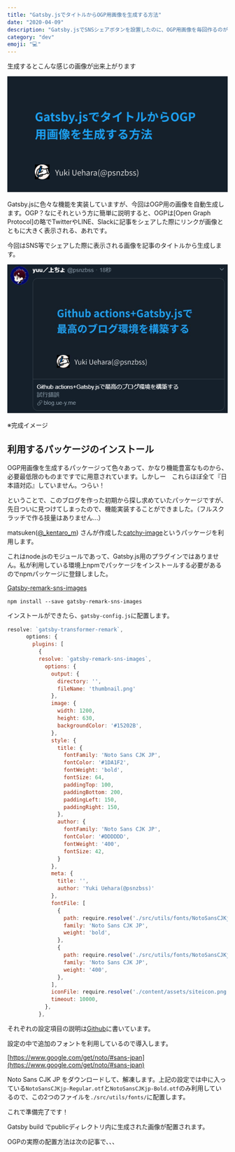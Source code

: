 ```yaml
---
title: "Gatsby.jsでタイトルからOGP用画像を生成する方法"
date: "2020-04-09"
description: "Gatsby.jsでSNSシェアボタンを設置したのに、OGP用画像を毎回作るのが面倒なのでビルド時に一緒に作れるようにしました。"
category: "dev"
emoji: "💻"
---
```

生成するとこんな感じの画像が出来上がります

![生成した画像](./gatsbyjs_ogp_image.png)

Gatsby.jsに色々な機能を実装していますが、今回はOGP用の画像を自動生成します。OGP？なにそれという方に簡単に説明すると、OGPは[Open Graph Protocol]の略でTwitterやLINE、Slackに記事をシェアした際にリンクが画像とともに大きく表示される、あれです。

今回はSNS等でシェアした際に表示される画像を記事のタイトルから生成します。

![Twitterに投稿した場合](./twitter_card.png)

※完成イメージ

## 利用するパッケージのインストール
OGP用画像を生成するパッケージって色々あって、かなり機能豊富なものから、必要最低限のものまですでに用意されています。しかしー　これらほぼ全て『日本語対応』していません。つらい！

ということで、このブログを作った初期から探し求めていたパッケージですが、先日ついに見つけてしまったので、機能実装することができました。（フルスクラッチで作る技量はありません...）

matsuken([@_kentaro_m](https://twitter.com/_kentaro_m)) さんが作成した[catchy-image](https://github.com/kentaro-m/catchy-image)というパッケージを利用します。

これはnode.jsのモジュールであって、Gatsby.js用のプラグインではありません。私が利用している環境上npmでパッケージをインストールする必要があるのでnpmパッケージに登録しました。

[Gatsby-remark-sns-images](https://github.com/psbss/gatsby-remark-sns-images)

```bash:title=bash
npm install --save gatsby-remark-sns-images
```

インストールができたら、```gatsby-config.js```に配置します。

```js:gatsby-config.js
resolve: `gatsby-transformer-remark`,
      options: {
        plugins: [
          {
          resolve: `gatsby-remark-sns-images`,
            options: {
              output: {
                directory: '',
                fileName: 'thumbnail.png'
              },
              image: {
                width: 1200,
                height: 630,
                backgroundColor: '#15202B',
              },
              style: {
                title: {
                  fontFamily: 'Noto Sans CJK JP',
                  fontColor: '#1DA1F2',
                  fontWeight: 'bold',
                  fontSize: 64,
                  paddingTop: 100,
                  paddingBottom: 200,
                  paddingLeft: 150,
                  paddingRight: 150,
                },
                author: {
                  fontFamily: 'Noto Sans CJK JP',
                  fontColor: '#DDDDDD',
                  fontWeight: '400',
                  fontSize: 42,
                }
              },
              meta: {
                title: '',
                author: 'Yuki Uehara(@psnzbss)'
              },
              fontFile: [
                {
                  path: require.resolve('./src/utils/fonts/NotoSansCJKjp-Bold.otf'),
                  family: 'Noto Sans CJK JP',
                  weight: 'bold',
                },
                {
                  path: require.resolve('./src/utils/fonts/NotoSansCJKjp-Regular.otf'),
                  family: 'Noto Sans CJK JP',
                  weight: '400',
                },
              ],
              iconFile: require.resolve('./content/assets/siteicon.png'),
              timeout: 10000,
            },
          },
```

それぞれの設定項目の説明は[Github](https://github.com/psbss/gatsby-remark-sns-images)に書いています。

設定の中で追加のフォントを利用しているので導入します。

[https://www.google.com/get/noto/#sans-jpan](https://www.google.com/get/noto/#sans-jpan)

Noto Sans CJK JP をダウンロードして、解凍します。上記の設定では中に入っている```NotoSansCJKjp-Regular.otf```と```NotoSansCJKjp-Bold.otf```のみ利用しているので、この2つのファイルを```./src/utils/fonts/```に配置します。

これで準備完了です！

Gatsby build でpublicディレクトリ内に生成された画像が配置されます。

OGPの実際の配置方法は次の記事で、、、
